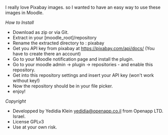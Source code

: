 I really love Pixabay images. so I wanted to have an easy way to use these images in Moodle.

_How to Install_
* Download as zip or via Git.
* Extract in your [moodle_root]/repository
* Rename the extracted directory to : pixabay
* Get you API key from pixabay at https://pixabay.com/api/docs/ (You have to create there an account)
* Go to your Moodle notification page and install the plugin.
* Go to your moodle admin -> plugin -> repositories - and enable this repository.
* Get into this repository settings and insert your API key (won't work without key!)
* Now the repository should be in your file picker.
* enjoy!

_Copyright_
* Developped by Yedidia Klein <yedidia@openapp.co.il> from Openapp LTD. Israel.
* License GPLv3
* Use at your own risk.

